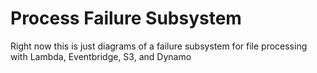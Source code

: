 # Process Failure Subsystem
Right now this is just diagrams of a failure subsystem for file processing with Lambda, Eventbridge, S3, and Dynamo
